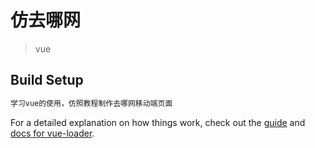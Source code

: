 # 仿去哪网

> vue

## Build Setup

``` bash
学习vue的使用，仿照教程制作去哪网移动端页面
```

For a detailed explanation on how things work, check out the [guide](http://vuejs-templates.github.io/webpack/) and [docs for vue-loader](http://vuejs.github.io/vue-loader).
